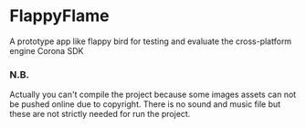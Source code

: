 # FlappyFlame
A prototype app like flappy bird for testing and evaluate the cross-platform engine Corona SDK

### N.B.
Actually you can't compile the project because some images assets can not be pushed online due to copyright.
There is no sound and music file but these are not strictly needed for run the project.
